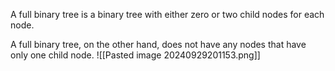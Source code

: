 A full binary tree is a binary tree with either zero or two child nodes for each node.

A full binary tree, on the other hand, does not have any nodes that have only one child node.
![[Pasted image 20240929201153.png]]